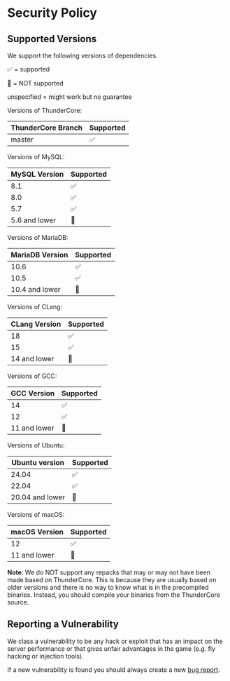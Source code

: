 # Security Policy

## Supported Versions

We support the following versions of dependencies.

:white_check_mark: = supported

:red_circle: = NOT supported

unspecified = might work but no guarantee

Versions of ThunderCore:

| ThunderCore Branch | Supported          |
| ------------------ | ------------------ |
| master             | :white_check_mark: |

Versions of MySQL:

| MySQL Version | Supported          |
| ------------- | ------------------ |
| 8.1           | :white_check_mark: |
| 8.0           | :white_check_mark: |
| 5.7           | :white_check_mark: |
| 5.6 and lower | :red_circle:       |

Versions of MariaDB:

| MariaDB Version | Supported          |
| --------------- | ------------------ |
| 10.6            | :white_check_mark: |
| 10.5            | :white_check_mark: |
| 10.4 and lower  | :red_circle:       |

Versions of CLang:

| CLang Version | Supported          |
| ------------- | ------------------ |
| 18            | :white_check_mark: |
| 15            | :white_check_mark: |
| 14 and lower  | :red_circle:       |

Versions of GCC:

| GCC Version | Supported          |
| ----------- | ------------------ |
| 14          | :white_check_mark: |
| 12          | :white_check_mark: |
| 11 and lower| :red_circle:       |

Versions of Ubuntu:

| Ubuntu version | Supported          |
| -------------- | ------------------ |
| 24.04          | :white_check_mark: |
| 22.04          | :white_check_mark: |
| 20.04 and lower| :red_circle:       |

Versions of macOS:

| macOS Version  | Supported          |
| -------------- | ------------------ |
| 12             | :white_check_mark: |
| 11 and lower   | :red_circle:       |

**Note**: We do NOT support any repacks that may or may not have been made based on ThunderCore. This is because they are usually based on older versions and there is no way to know what is in the precompiled binaries. Instead, you should compile your binaries from the ThunderCore source.

## Reporting a Vulnerability

We class a vulnerability to be any hack or exploit that has an impact on the server performance or that gives unfair advantages in the game (e.g. fly hacking or injection tools).

If a new vulnerability is found you should always create a new [bug report](https://github.com/ThunderCoreWoW/thundercore-wotlk/issues/new?assignees=&labels=&projects=&template=bug_report.yml).
